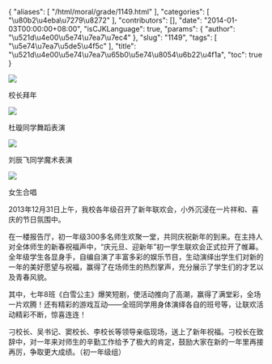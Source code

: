 {
    "aliases": [
        "/html/moral/grade/1149.html"
    ],
    "categories": [
        "\u80b2\u4eba\u7279\u8272"
    ],
    "contributors": [],
    "date": "2014-01-03T00:00:00+08:00",
    "isCJKLanguage": true,
    "params": {
        "author": "\u521d\u4e00\u5e74\u7ea7\u7ec4"
    },
    "slug": "1149",
    "tags": [
        "\u5e74\u7ea7\u5de5\u4f5c"
    ],
    "title": "\u521d\u4e00\u5e74\u7ea7\u65b0\u5e74\u8054\u6b22\u4f1a",
    "toc": true
}

![](https://cdn.tfls.online/mirror/full/2a29e163e24e4f61863b3065bd2c7991fd9a8963.jpg)




校长拜年




![](https://cdn.tfls.online/mirror/full/7f49c056b55d5243ea0700ccbb24d1bacc9c1ac1.jpg)




杜璇同学舞蹈表演




![](https://cdn.tfls.online/mirror/full/3b5df3650ca4ea5c5018170b3ac19c95b9c1fa2f.jpg)




刘辰飞同学魔术表演




![](https://cdn.tfls.online/mirror/full/31ad3d1d5248233d094c0806a319fdd2c833ebda.jpg)




女生合唱




  





2013年12月31日上午，我校各年级召开了新年联欢会，小外沉浸在一片祥和、喜庆的节日氛围中。




在一楼报告厅，初一年级300多名师生欢聚一堂，共同庆祝新年的到来。在主持人对全体师生的新春祝福声中，“庆元旦、迎新年”初一学生联欢会正式拉开了帷幕。全年级学生各显身手，自编自演了丰富多彩的娱乐节目，生动演绎出学生们对新的一年的美好愿望与祝福，赢得了在场师生的热烈掌声，充分展示了学生们的才艺以及青春风貌。




其中，七年8班《白雪公主》爆笑短剧，使活动推向了高潮，赢得了满堂彩，全场一片欢腾！还有精彩的游戏互动——全班同学用身体演绎各自的班号等，让联欢活动精彩不断，惊喜连连！




刁校长、吴书记、窦校长、李校长等领导亲临现场，送上了新年祝福。刁校长在致辞中，对一年来对师生的辛勤工作给予了极大的肯定，鼓励大家在新的一年里再接再厉，争取更大成绩。（初一年级组）




  



